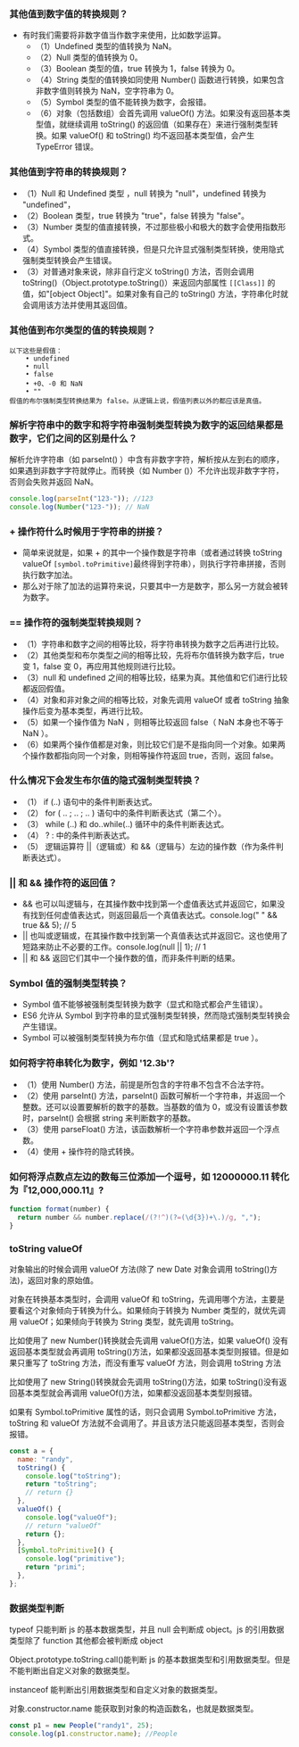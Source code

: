 ### 其他值到数字值的转换规则？

- 有时我们需要将非数字值当作数字来使用，比如数学运算。
  - （1）Undefined 类型的值转换为 NaN。
  - （2）Null 类型的值转换为 0。
  - （3）Boolean 类型的值，true 转换为 1，false 转换为 0。
  - （4）String 类型的值转换如同使用 Number() 函数进行转换，如果包含非数字值则转换为 NaN，空字符串为 0。
  - （5）Symbol 类型的值不能转换为数字，会报错。
  - （6）对象（包括数组）会首先调用 valueOf() 方法。如果没有返回基本类型值，就继续调用 toString() 的返回值（如果存在）来进行强制类型转换。如果 valueOf() 和 toString() 均不返回基本类型值，会产生 TypeError 错误。

### 其他值到字符串的转换规则？

- （1）Null 和 Undefined 类型 ，null 转换为 "null"，undefined 转换为 "undefined"，
- （2）Boolean 类型，true 转换为 "true"，false 转换为 "false"。
- （3）Number 类型的值直接转换，不过那些极小和极大的数字会使用指数形式。
- （4）Symbol 类型的值直接转换，但是只允许显式强制类型转换，使用隐式强制类型转换会产生错误。
- （3）对普通对象来说，除非自行定义 toString() 方法，否则会调用 toString()（Object.prototype.toString()）来返回内部属性 `[[Class]]` 的值，如"[object Object]"。如果对象有自己的 toString() 方法，字符串化时就会调用该方法并使用其返回值。

### 其他值到布尔类型的值的转换规则？

```
以下这些是假值：
    • undefined
    • null
    • false
    • +0、-0 和 NaN
    • ""
假值的布尔强制类型转换结果为 false。从逻辑上说，假值列表以外的都应该是真值。
```

### 解析字符串中的数字和将字符串强制类型转换为数字的返回结果都是数字，它们之间的区别是什么？

解析允许字符串（如 parseInt() ）中含有非数字字符，解析按从左到右的顺序，如果遇到非数字字符就停止。而转换（如 Number ()）不允许出现非数字字符，否则会失败并返回 NaN。

```js
console.log(parseInt("123-")); //123
console.log(Number("123-")); // NaN
```

### + 操作符什么时候用于字符串的拼接？

- 简单来说就是，如果 + 的其中一个操作数是字符串（或者通过转换 toString valueOf `[symbol.toPrimitive]`最终得到字符串），则执行字符串拼接，否则执行数字加法。
- 那么对于除了加法的运算符来说，只要其中一方是数字，那么另一方就会被转为数字。

### == 操作符的强制类型转换规则？

- （1）字符串和数字之间的相等比较，将字符串转换为数字之后再进行比较。
- （2）其他类型和布尔类型之间的相等比较，先将布尔值转换为数字后，true 变 1，false 变 0，再应用其他规则进行比较。
- （3）null 和 undefined 之间的相等比较，结果为真。其他值和它们进行比较都返回假值。
- （4）对象和非对象之间的相等比较，对象先调用 valueOf 或者 toString 抽象操作后变为基本类型，再进行比较。
- （5）如果一个操作值为 NaN ，则相等比较返回 false（ NaN 本身也不等于 NaN ）。
- （6）如果两个操作值都是对象，则比较它们是不是指向同一个对象。如果两个操作数都指向同一个对象，则相等操作符返回 true，否则，返回 false。

### 什么情况下会发生布尔值的隐式强制类型转换？

- （1） if (..) 语句中的条件判断表达式。
- （2） for ( .. ; .. ; .. ) 语句中的条件判断表达式（第二个）。
- （3） while (..) 和 do..while(..) 循环中的条件判断表达式。
- （4） ? : 中的条件判断表达式。
- （5） 逻辑运算符 ||（逻辑或）和 &&（逻辑与）左边的操作数（作为条件判断表达式）。

### || 和 && 操作符的返回值？

- && 也可以叫逻辑与，在其操作数中找到第一个虚值表达式并返回它，如果没有找到任何虚值表达式，则返回最后一个真值表达式。console.log(" " && true && 5); // 5
- || 也叫或逻辑或，在其操作数中找到第一个真值表达式并返回它。这也使用了短路来防止不必要的工作。console.log(null || 1); // 1
- || 和 && 返回它们其中一个操作数的值，而非条件判断的结果。

### Symbol 值的强制类型转换？

- Symbol 值不能够被强制类型转换为数字（显式和隐式都会产生错误）。
- ES6 允许从 Symbol 到字符串的显式强制类型转换，然而隐式强制类型转换会产生错误。
- Symbol 可以被强制类型转换为布尔值（显式和隐式结果都是 true ）。

### 如何将字符串转化为数字，例如 '12.3b'?

- （1）使用 Number() 方法，前提是所包含的字符串不包含不合法字符。
- （2）使用 parseInt() 方法，parseInt() 函数可解析一个字符串，并返回一个整数。还可以设置要解析的数字的基数。当基数的值为 0，或没有设置该参数时，parseInt() 会根据 string 来判断数字的基数。
- （3）使用 parseFloat() 方法，该函数解析一个字符串参数并返回一个浮点数。
- （4）使用 + 操作符的隐式转换。

### 如何将浮点数点左边的数每三位添加一个逗号，如 12000000.11 转化为『12,000,000.11』?

```js
function format(number) {
  return number && number.replace(/(?!^)(?=(\d{3})+\.)/g, ",");
}
```

### toString valueOf

对象输出的时候会调用 valueOf 方法(除了 new Date 对象会调用 toString()方法)，返回对象的原始值。

对象在转换基本类型时，会调用 valueOf 和 toString，先调用哪个方法，主要是要看这个对象倾向于转换为什么。如果倾向于转换为 Number 类型的，就优先调用 valueOf；如果倾向于转换为 String 类型，就先调用 toString。

比如使用了 new Number()转换就会先调用 valueOf()方法，如果 valueOf() 没有返回基本类型就会再调用 toString()方法，如果都没返回基本类型则报错。但是如果只重写了 toString 方法，而没有重写 valueOf 方法，则会调用 toString 方法

比如使用了 new String()转换就会先调用 toString()方法，如果 toString()没有返回基本类型就会再调用 valueOf()方法，如果都没返回基本类型则报错。

如果有 Symbol.toPrimitive 属性的话，则只会调用 Symbol.toPrimitive 方法，toString 和 valueOf 方法就不会调用了。并且该方法只能返回基本类型，否则会报错。

```js
const a = {
  name: "randy",
  toString() {
    console.log("toString");
    return "toString";
    // return {}
  },
  valueOf() {
    console.log("valueOf");
    // return "valueOf"
    return {};
  },
  [Symbol.toPrimitive]() {
    console.log("primitive");
    return "primi";
  },
};
```

### 数据类型判断

typeof 只能判断 js 的基本数据类型，并且 null 会判断成 object。js 的引用数据类型除了 function 其他都会被判断成 object

Object.prototype.toString.call()能判断 js 的基本数据类型和引用数据类型。但是不能判断出自定义对象的数据类型。

instanceof 能判断出引用数据类型和自定义对象的数据类型。

对象.constructor.name 能获取到对象的构造函数名，也就是数据类型。

```js
const p1 = new People("randy1", 25);
console.log(p1.constructor.name); //People
```
